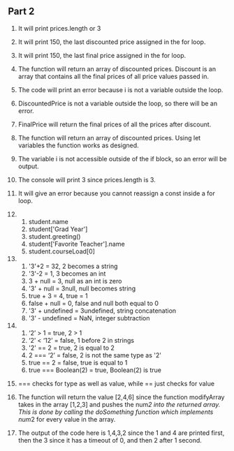 ## Part 2

1. It will print prices.length or 3
2. It will print 150, the last discounted price assigned in the for loop.
3. It will print 150, the last final price assigned in the for loop.
4. The function will return an array of discounted prices. Discount is an array that contains all the final prices of all price values passed in. 
5. The code will print an error because i is not a variable outside the loop.
6. DiscountedPrice is not a variable outside the loop, so there will be an error.
7. FinalPrice will return the final prices of all the prices after discount. 
8. The function will return an array of discounted prices. Using let variables the function works as designed.
9. The variable i is not accessible outside of the if block, so an error will be output. 
10. The console will print 3 since prices.length is 3. 
11. It will give an error because you cannot reassign a const inside a for loop.

12.  
     1. student.name
     2. student['Grad Year']
     3. student.greeting()
     4. student['Favorite Teacher'].name
     5. student.courseLoad[0]


13. 
    1.  '3'+2 = 32, 2 becomes a string
    2.  '3'-2 = 1, 3 becomes an int
    3.  3 + null = 3, null as an int is zero
    4.  '3' + null = 3null, null becomes string
    5.  true + 3 = 4, true = 1
    6.  false + null = 0, false and null both equal to 0
    7.  '3' + undefined = 3undefined, string concatenation
    8.  '3' - undefined = NaN, integer subtraction
14. 
    1.  ‘2’ > 1 = true, 2 > 1
    2.  ‘2’ < ‘12’ = false, 1 before 2 in strings
    3.  '2' == 2 = true, 2 is equal to 2
    4.  2 === ‘2’ = false, 2 is not the same type as '2'
    5.  true == 2 = false, true is equal to 1
    6.  true === Boolean(2) = true, Boolean(2) is true 
15. === checks for type as well as value, while == just checks for value

17. The function will return the value [2,4,6] since the function modifyArray takes in the array [1,2,3] and pushes the num*2 into the returned array. This is done by calling the doSomething function which implements num*2 for every value in the array. 

19. The output of the code here is 1,4,3,2 since the 1 and 4 are printed first, then the 3 since it has a timeout of 0, and then 2 after 1 second. 

